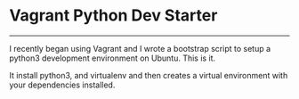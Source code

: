 Vagrant Python Dev Starter
==========================
<hr>

I recently began using Vagrant and I wrote a bootstrap script
to setup a python3 development environment on Ubuntu. This is it.

It install python3, and virtualenv and then creates a virtual
environment with your dependencies installed.